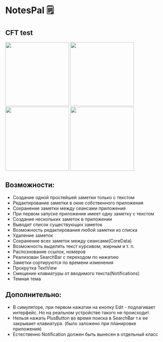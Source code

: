 # NotesPal 🗒️
## CFT test

<img src="https://user-images.githubusercontent.com/79677367/220838240-8da59bbc-539c-4fa2-ad26-0fe98619596b.png" width="200">   <img src="https://user-images.githubusercontent.com/79677367/220840397-ad127ceb-40f9-40e2-8498-efb4d919325a.png" width="200">   <img src="https://user-images.githubusercontent.com/79677367/220840405-867438ab-5547-46c2-9e36-97a5b1586158.png" width="200">   <img src="https://user-images.githubusercontent.com/79677367/220841165-2d47f934-b7e4-47d3-8c69-a8778c3dfc95.png" width="200">

## Возможности:
* Создание одной простейшей заметки только с текстом
* Редактирование заметки в окне собственного приложения
* Сохранение заметки между сеансами приложения
* При первом запуске приложение имеет одну заметку с текстом
* Создание нескольких заметок в приложении
* Выводит список существующих заметок
* Возможность редактирования любой заметки из списка
* Удаление заметок
* Сохранение всех заметок между сеансами(CoreData)
* Возможность выделять текст курсивом, жирным и т. п.
* Распознование ссылок, номеров
* Реализован SearchBar c переходом по нажатию
* Заметки сортируются по времени изменения
* Прокрутка TextView
* Смещение клавиатуры от вводимого текста(Notifications)
* Темная тема

## Дополнительно:
* В симуляторе, при первом нажатии на кнопку Edit - подлагивает интерфейс. Но на реальном устройстве такого не происходит.
* Нельзя нажать PlusButton во время поиска в SearchBar т.к ее закрывает клавиатура. (было заложено при планировке приложения)
* Естественно Notification должен быть вынесен в отдельный класс

